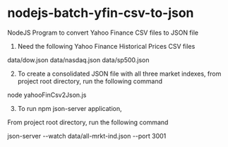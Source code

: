 # nodejs-batch-yfin-csv-to-json
NodeJS Program to convert Yahoo Finance CSV files to JSON file

1.  Need the following Yahoo Finance Historical Prices CSV files

data/dow.json
data/nasdaq.json
data/sp500.json


2.  To create a consolidated JSON file with all three market indexes, 
from project root directory, run the following command

node yahooFinCsv2Json.js


3.  To run npm json-server application,

From project root directory, run the following command 

json-server --watch data/all-mrkt-ind.json --port 3001



